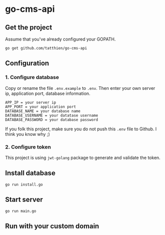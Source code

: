 # go-cms-api

## Get the project

Assume that you've already configured your GOPATH.

```
go get github.com/tatthien/go-cms-api
```

## Configuration

### 1. Configure database
Copy or rename the file `.env.example` to `.env`. Then enter your own server ip, application port, database information.

```
APP_IP = your server ip
APP_PORT = your application port
DATABASE_NAME = your database name
DATABASE_USERNAME = your datatase username
DATABASE_PASSWORD = your database password
```

If you folk this project, make sure you do not push this `.env` file to Github. I think you know why ;)

### 2. Configure token

This project is using `jwt-golang` package to generate and validate the token.

## Install database

```
go run install.go
```

## Start server

```
go run main.go
```

## Run with your custom domain
